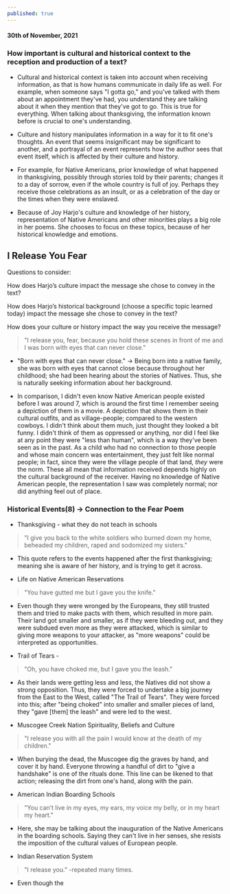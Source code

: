 ```yaml
---
published: true
---
```

#### 30th of November, 2021

### How important is cultural and historical context to the reception and production of a text?

- Cultural and historical context is taken into account when receiving information, as that is how humans communicate in daily life as well. For example, when someone says "I gotta go," and you've talked with them about an appointment they've had, you understand they are talking about it when they mention that they've got to go. This is true for everything. When talking about thanksgiving, the information known before is crucial to one's understanding.
 
- Culture and history manipulates information in a way for it to fit one's thoughts. An event that seems insignificant may be significant to another, and a portrayal of an event represents how the author sees that event itself, which is affected by their culture and history.

- For example, for Native Americans, prior knowledge of what happened in thanksgiving, possibly through stories told by their parents; changes it to a day of sorrow, even if the whole country is full of joy. Perhaps they receive those celebrations as an insult, or as a celebration of the day or the times when they were enslaved.

- Because of Joy Harjo's culture and knowledge of her history, representation of Native Americans and other minorities plays a big role in her poems. She chooses to focus on these topics, because of her historical knowledge and emotions. 

## I Release You Fear

Questions to consider: 

How does Harjo’s culture impact the message she chose to convey in the text?

How does Harjo’s historical background (choose a specific topic learned today) impact the message she chose to convey in the text? 

How does your culture or history impact the way you receive the message? 

>"I release you, fear, because you hold these scenes in front of me and I was born with eyes that can never close."

- "Born with eyes that can never close." -> Being born into a native family, she was born with eyes that cannot close because throughout her childhood; she had been hearing about the stories of Natives. Thus, she is naturally seeking information about her background.

- In comparison, I didn't even know Native American people existed before I was around 7, which is around the first time I remember seeing a depiction of them in a movie. A depiction that shows them in their cultural outfits, and as village-people; compared to the western cowboys. I didn't think about them much, just thought they looked a bit funny. I didn't think of them as oppressed or anything, nor did I feel like at any point they were "less than human", which is a way they've been seen as in the past. As a child who had no connection to those people and whose main concern was entertainment, they just felt like normal people; in fact, since they were the village people of that land, _they_ were the norm. These all mean that information received depends highly on the cultural background of the receiver. Having no knowledge of Native American people, the representation I saw was completely normal; nor did anything feel out of place.

### Historical Events(8) -> Connection to the Fear Poem

- Thanksgiving - what they do not teach in schools 
>"I give you back to the white soldiers who burned down my home, beheaded my children, raped and sodomized my sisters." 
- This quote refers to the events happened after the first thanksgiving; meaning she is aware of her history, and is trying to get it across.

- Life on Native American Reservations 
>"You have gutted me but I gave you the knife." 
- Even though they were wronged by the Europeans, they still trusted them and tried to make pacts with them, which resulted in more pain. Their land got smaller and smaller, as if they were bleeding out, and they were subdued even more as they were attacked, which is similar to giving more weapons to your attacker, as "more weapons" could be interpreted as opportunities.

- Trail of Tears - 
>"Oh, you have choked me, but I gave you the leash." 
- As their lands were getting less and less, the Natives did not show a strong opposition. Thus, they were forced to undertake a big journey from the East to the West, called "The Trail of Tears". They were forced into this; after "being choked" into smaller and smaller pieces of land, they "gave \[them] the leash" and were led to the west.

- Muscogee Creek Nation Spirituality, Beliefs and Culture 
>"I release you with all the pain I would know at the death of my children."
- When burying the dead, the Muscogee dig the graves by hand, and cover it by hand. Everyone throwing a handful of dirt to "give a handshake" is one of the rituals done. This line can be likened to that action; releasing the dirt from one's hand, along with the pain.

- American Indian Boarding Schools
>"You can’t live in my eyes, my ears, my voice my belly, or in my heart my heart."
- Here, she may be talking about the inauguration of the Native Americans in the boarding schools. Saying they can't live in her senses, she resists the imposition of the cultural values of European people.

- Indian Reservation System
>"I release you." -repeated many times.
- Even though the 





